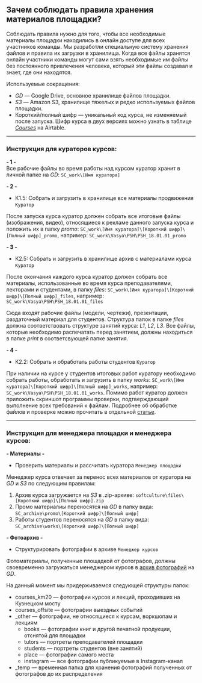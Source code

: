 ## Зачем соблюдать правила хранения материалов площадки?

Соблюдать правила нужно для того, чтобы все необходимые материалы площадки находились в онлайн доступе для всех участников команды. Мы разработли специальную систему хранения файлов и правила их загрузки в хранилища. Когда все файлы хранятся онлайн участники команды могут сами взять необходимые им файлы без постоянного привлечения человека, который эти файлы создавал и знает, где они находятся.

Используемые сокращения:

* *GD* — Google Drive, основное хранилище файлов площадки.
* *S3* — Amazon S3, хранилище тяжелых и редко используемых файлов площадки.
* Короткий/полный шифр — уникальный код курса, не изменяемый после запуска. Шифр курса в двух версиях можно узнать в таблице [*Courses*](https://airtable.com/tblBNZMhf6BA3aIbc/viwQT534yuhA3EkwW) на Airtable.

***

### Инструкция для кураторов курсов:

**- 1 -**  
Все рабочие файлы во время работы над курсом куратор хранит в личной папке на *GD*: `SC_work\[Имя куратора]`

**- 2 -**  

* K1.5: Собрать и загрузить в хранилище все материалы продвижения `Куратор`

После запуска курса куратор должен собрать все итоговые файлы (изображения, видео), относящиеся к рекламе данного запуска курса и положить их в папку *promo*: `SC_work\[Имя куратора]\[Короткий шифр]\[Полный шифр]_promo`, например: `SC_work\Vasya\PSH\PSH_18.01.01_promo`

**- 3 -**

* K2.5: Собрать и загрузить в хранилище архив с материалами курса `Куратор`

После окончания каждого курса куратор должен собрать все материалы, использованные во время курса преподавателями, лекторами и студентами, в папку *files*: `SC_work\[Имя куратора]\[Короткий шифр]\[Полный шифр]_files`, например: `SC_work\Vasya\PSH\PSH_18.01.01_files`

Сюда входят рабочие файлы (модели, чертежи), презентации, раздаточный материал для студентов. Структура папок в папке *files* должна соответствовать структуре занятий курса: *L1*, *L2*, *L3*. Все файлы, которые необходимо распечатать перед занятием, должны находиться в папке *print* в соответсвующей папке занятия.

**- 4 -**

* K2.2: Собрать и обработать работы студентов `Куратор`

При наличии на курсе у студентов итоговых работ куратору необходимо собрать работы, обработать и загрузить в папку *works*: `SC_work\[Имя куратора]\[Короткий шифр]\[Полный шифр]_works`, например: `SC_work\Vasya\PSH\PSH_18.01.01_works`. Помимо работ куратор должен приложить скриншот программы проверки, подтверждающий выполнение всех требований к файлам. Подробнее об обработке файлов и проверке можно прочитать в отдельной [статье](ins_15_students_works/).

***

### Инструкция для менеджера площадки и менеджера курсов:

**- Материалы -**

* Проверить материалы и рассчитать куратора `Менеджер площадки`

Менеджер курса отвечает за перенос всех материалов от куратора на *GD* и *S3* по следующим правилам:

1. Архив курса загружается на *S3* в .zip-архиве: `softculture\files\[Короткий шифр]\[Полный шифр].zip`
2. Промо материалиы переносятся на *GD* в папку вида: `SC_archive\promo\[Короткий шифр]\[Полный шифр]`
3. Работы студентов переносятся на *GD* в папку вида: `SC_archive\works\[Короткий шифр]\[Полный шифр]`

**- Фотоархив -**

* Структурировать фотографии в архиве `Менеджер курсов`

Фотоматериалы, полученные площадкой от фотографов, должны своевременно загружаться менеджером курсов в [архив фотографий](https://drive.google.com/drive/folders/0B5qjfzZK1JMzY2VKOG1wRGkzbUE) на *GD*.

На данный момент мы придерживаемся следующей структуры папок:

* courses_km20 — фотографии курсов и лекций, проходивших на Кузнецком мосту
* courses_offsite — фотографии выездных событий
* \_other — фотографии, не относящиеся к курсам, воркшопам и лекциям
  * books — фотографии книг и другой печатной продукции, отснятой для площадки
  * tutors — портреты преподавателей площадки
  * students — портреты студентов (вне занятий)
  * place — фотографии самого места
  * instagram — все фотографии публикуемые в Instagram-канал
* \_temp — временная папка для хранения фотографий полученных от фотографов до их распределения


